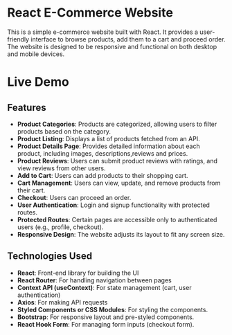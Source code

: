 # React E-Commerce Website
This is a simple e-commerce website built with React. It provides a user-friendly interface to browse products, add them to a cart and proceed order. The website is designed to be responsive and functional on both desktop and mobile devices.

# Live Demo
[View GoQwikly App]:(https://goqwikly.onrender.com)

## Features

- **Product Categories**: Products are categorized, allowing users to filter products based on the category.
- **Product Listing**: Displays a list of products fetched from an API.
- **Product Details Page**: Provides detailed information about each product, including images, descriptions,reviews and prices.
- **Product Reviews**: Users can submit product reviews with ratings, and view reviews from other users.
- **Add to Cart**: Users can add products to their shopping cart.
- **Cart Management**: Users can view, update, and remove products from their cart.
- **Checkout**: Users can proceed an order.
- **User Authentication**: Login and signup functionality with protected routes.
- **Protected Routes**: Certain pages are accessible only to authenticated users (e.g., profile, checkout).
- **Responsive Design**: The website adjusts its layout to fit any screen size.

## Technologies Used
- **React**: Front-end library for building the UI
- **React Router**: For handling navigation between pages
- **Context API (useContext)**: For state management (cart, user authentication)
- **Axios**: For making API requests
- **Styled Components or CSS Modules**: For styling the components.
- **Bootstrap**: For responsive layout and pre-styled components.
- **React Hook Form**: For managing form inputs (checkout form).
